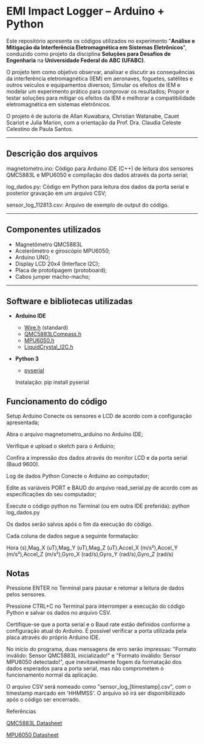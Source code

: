 # EMI Impact Logger – Arduino + Python

Este repositório apresenta os códigos utilizados no experimento "**Análise e Mitigação da Interferência Eletromagnética em Sistemas Eletrônicos**", conduzido como projeto da disciplina **Soluções para Desafios de Engenharia** na **Universidade Federal do ABC (UFABC)**.

O projeto tem como objetivo observar, analisar e discutir as consequências da interferência eletromagnética (IEM) em aeronaves, foguetes, satélites e outros veículos e equipamentos diversos; Simular os efeitos de IEM e modelar um experimento prático para comprovar os resultados; Propor e testar soluções para mitigar os efeitos da IEM e melhorar a compatibilidade eletromagnética em sistemas eletrônicos.

O projeto é de autoria de Allan Kuwabara, Christian Watanabe, Cauet Scariot e Julia Marion, com a orientação da Prof. Dra. Claudia Celeste Celestino de Paula Santos.

---

## Descrição dos arquivos

magnetometro.ino: Código para Arduino IDE (C++) de leitura dos sensores QMC5883L e MPU6050 e compilação dos dados através da porta serial;

log_dados.py: Código em Python para leitura dos dados da porta serial e posterior gravação em um arquivo CSV;

sensor_log_112813.csv: Arquivo de exemplo de output do código.

---

## Componentes utilizados

- Magnetômetro QMC5883L
- Acelerômetro e giroscópio MPU6050;
- Arduino UNO;
- Display LCD 20x4 (Interface I2C);
- Placa de prototipagem (protoboard);
- Cabos jumper macho-macho;

---

## Software e bibliotecas utilizadas

- **Arduino IDE**
  - [Wire.h](https://www.arduino.cc/en/Reference/Wire) (standard)
  - [QMC5883LCompass.h](https://github.com/mprograms/QMC5883LCompass)
  - [MPU6050.h](https://github.com/jrowberg/i2cdevlib/tree/master/Arduino/MPU6050)
  - [LiquidCrystal_I2C.h](https://github.com/johnrickman/LiquidCrystal_I2C)

- **Python 3**
  - [pyserial](https://pypi.org/project/pyserial/)
 
  Instalação:
  pip install pyserial
  
## Funcionamento do código
Setup Arduino
Conecte os sensores e LCD de acordo com a configuração apresentada;

Abra o arquivo magnetometro_arduino no Arduino IDE;

Verifique e upload o sketch para o Arduino;

Confira a impressão dos dados através do monitor LCD e da porta serial (Baud 9600).

Log de dados Python
Conecte o Arduino ao computador;

Edite as variáveis PORT e BAUD do arquivo read_serial.py de acordo com as especificações do seu computador;

Execute o código python no Terminal (ou em outra IDE preferida):
python log_dados.py

Os dados serão salvos após o fim da execução do código.

Cada coluna de dados segue a seguinte formatação:

Hora (s),Mag_X (uT),Mag_Y (uT),Mag_Z (uT),Accel_X (m/s²),Accel_Y (m/s²),Accel_Z (m/s²),Gyro_X (rad/s),Gyro_Y (rad/s),Gyro_Z (rad/s)

## Notas
Pressione ENTER no Terminal para pausar e retomar a leitura de dados pelos sensores.

Pressione CTRL+C no Terminal para interromper a execução do código Python e salvar os dados no arquivo CSV.

Certifique-se que a porta serial e o Baud rate estão definidos conforme a configuração atual do Arduino. É possível verificar a porta utilizada pela placa através do próprio Arduino IDE.

No início do programa, duas mensagens de erro serão impressas: "Formato inválido: Sensor QMC5883L inicializado!" e "Formato inválido: Sensor MPU6050 detectado!", que inevitavelmente fogem da formatação dos dados esperados para a porta serial, mas não comprometem o funcionamento normal da aplicação.

O arquivo CSV será nomeado como "sensor_log_[timestamp].csv", com o timestamp marcado em 'HHMMSS'. O arquivo só irá ser disponibilizado após o código ser encerrado.

Referências

[QMC5883L Datasheet](https://qstcorp.com/upload/pdf/202202/13-52-04%20QMC5883L%20Datasheet%20Rev.%20A(1).pdf)

[MPU6050 Datasheet](https://invensense.tdk.com/wp-content/uploads/2015/02/MPU-6000-Datasheet1.pdf)
